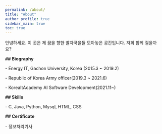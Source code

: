 ```yaml
---
permalink: /about/
title: "About"
author_profile: true
sidebar_main: true
toc: true
---
```


안녕하세요. 이 곳은 제 꿈을 향한 발자국을들 모아놓은 공간입니다. 저희 함께 걸을까요?


**## Biography**

\- Energy IT, Gachon University, Korea (2015.3 ~ 2019.2)

\- Republic of Korea Army officer(2019.3 ~ 2021.6)

\- KoreaItAcademy AI Software Development(2021.11~)


**## Skills**

\- C, Java, Python, Mysql, HTML, CSS


**## Certificate**

\- 정보처리기사